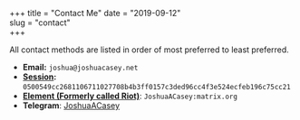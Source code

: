 +++
title = "Contact Me"
date = "2019-09-12"  
slug = "contact"  
+++

All contact methods are listed in order of most preferred to least preferred.  

- **Email:** `joshua@joshuacasey.net`  
- **[Session](https://getsession.org):** `0500549cc2681106711027708b4b3ff0157c3ded96cc4f3e524ecfeb196c75cc21`
- **[Element (Formerly called Riot)](https://element.io)**: `JoshuaACasey:matrix.org`
- **Telegram**: [JoshuaACasey](https://t.me/JoshuaACasey)  